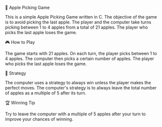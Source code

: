 🍎 Apple Picking Game

This is a simple Apple Picking Game written in C. The objective of the game is to avoid picking the last apple. The player and the computer take turns picking between 1 to 4 apples from a total of 21 apples. The player who picks the last apple loses the game.

🎮 How to Play

The game starts with 21 apples.
On each turn, the player picks between 1 to 4 apples.
The computer then picks a certain number of apples.
The player who picks the last apple loses the game.

🧠 Strategy

The computer uses a strategy to always win unless the player makes the perfect moves.
The computer's strategy is to always leave the total number of apples as a multiple of 5 after its turn.

🏆 Winning Tip

Try to leave the computer with a multiple of 5 apples after your turn to improve your chances of winning.
